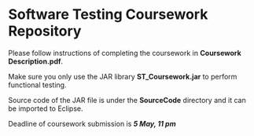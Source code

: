 # Software Testing Coursework Repository

Please follow instructions of completing the coursework in **Coursework Description.pdf**.

Make sure you only use the JAR library **ST_Coursework.jar** to perform functional testing. 

Source code of the JAR file is under the **SourceCode** directory and it can be imported to Eclipse. 

Deadline of coursework submission is ***5 May, 11 pm***

